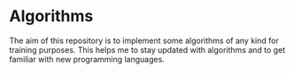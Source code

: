 # Algorithms

The aim of this repository is to implement some algorithms of any kind for
training purposes. This helps me to stay updated with algorithms and to get 
familiar with new programming languages.


